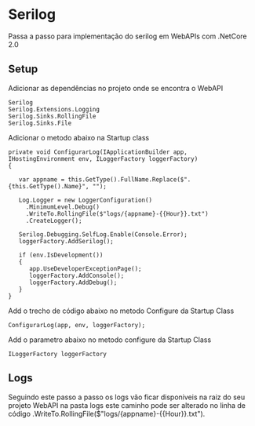 # Serilog
Passa a passo para implementação do serilog em WebAPIs com .NetCore 2.0

## Setup

Adicionar as dependências no projeto onde se encontra o WebAPI
```
Serilog
Serilog.Extensions.Logging
Serilog.Sinks.RollingFile
Serilog.Sinks.File
```
Adicionar o metodo abaixo na Startup class
```
private void ConfigurarLog(IApplicationBuilder app, IHostingEnvironment env, ILoggerFactory loggerFactory)
{

   var appname = this.GetType().FullName.Replace($".{this.GetType().Name}", "");

   Log.Logger = new LoggerConfiguration()
     .MinimumLevel.Debug()
     .WriteTo.RollingFile($"logs/{appname}-{{Hour}}.txt")
     .CreateLogger();

   Serilog.Debugging.SelfLog.Enable(Console.Error);
   loggerFactory.AddSerilog();

   if (env.IsDevelopment())
   {
      app.UseDeveloperExceptionPage();
      loggerFactory.AddConsole();
      loggerFactory.AddDebug();
   }
}
```
Add o trecho de código abaixo no metodo Configure da Startup Class
```
ConfigurarLog(app, env, loggerFactory);
```
Add o parametro abaixo no metodo configure da Startup Class
```
ILoggerFactory loggerFactory
```
## Logs

Seguindo este passo a passo os logs vão ficar disponiveis na raiz do seu projeto WebAPI na pasta logs este caminho pode ser alterado no linha de código  .WriteTo.RollingFile($"logs/{appname}-{{Hour}}.txt").
